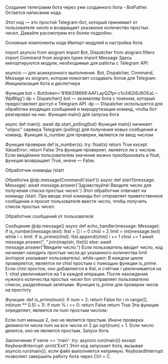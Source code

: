 Создание телеграмм бота через уже созданного бота - BotFather.
Остается написание кода.

Этот код — это простой Telegram-бот, который принимает от пользователя число и возвращает указанное количество простых чисел. Давайте рассмотрим его более подробно.

Основные компоненты кода
Импорт модулей и настройка бота


import asyncio
from aiogram import Bot, Dispatcher
from aiogram.filters import Command
from aiogram.types import Message
Здесь импортируются модули, необходимые для работы с Telegram API:

asyncio — для асинхронного выполнения.
Bot, Dispatcher, Command, Message из aiogram, которая помогает создавать ботов для Telegram.
Инициализация бота и диспетчера

Функция
bot = Bot(token='8166318669:AAFLayQZfpr-c1n34I2i6J6OEaL--WpBfqg')
dp = Dispatcher()
bot — экземпляр бота с токеном, который предоставляет доступ к Telegram API.
dp — Dispatcher используется для обработки входящих сообщений и маршрутизации команд, чтобы бот реагировал на них.
Функция main() для запуска бота


async def main():
    await dp.start_polling(bot)
Функция main() начинает "опрос" сервера Telegram (polling) для получения новых сообщений и команд.
Функция is_number для проверки, является ли ввод числом

Функция проверки
def is_number(s):
    try:
        float(s)
        return True
    except ValueError:
        return False
Эта функция проверяет, является ли s числом. Если введённое пользователем значение можно преобразовать в float, функция возвращает True, иначе — False.

Обработчик команды /start

Обработка
@dp.message(Command('start'))
async def start1(message: Message):
    await message.answer('Здравствуйте! Введите число для получения списка простых чисел:')
Этот обработчик отвечает на команду /start. При вводе этой команды бот отправляет приветственное сообщение и просит пользователя ввести число, чтобы получить список простых чисел.

Обработчик сообщений от пользователя

Сообщение
@dp.message()
async def echo_handler(message: Message):
    if is_number(message.text):
        llist = []
        i = 0
        chisl = 2
        limit = int(message.text)
        while i < limit:
            if is_prime(chisl):
                llist.append(chisl)
                i += 1
            chisl += 1
        await message.answer(", ".join(map(str, llist)))
    else:
        await message.answer("Введите число.")
Если пользователь вводит число, код начинает находить простые числа до указанного количества limit (которое указывает пользователь).
while-цикл:
В каждом цикле проверяется, является ли chisl простым с помощью функции is_prime.
Если chisl простое, оно добавляется в llist, и счётчик i увеличивается на 1.
chisl увеличивается на 1 в каждой итерации.
После нахождения нужного количества простых чисел бот отправляет пользователю список, разделённый запятыми.
Функция is_prime для проверки числа на простоту

Функция:
def is_prime(num):
    if num < 2:
        return False
    for i in range(2, int(num ** 0.5) + 1):
        if num % i == 0:
            return False
    return True
Эта функция определяет, является ли num простым числом:

Если num меньше 2, оно не является простым.
Иначе проверка делимости числа num на все числа от 2 до sqrt(num) + 1. Если число делится, оно не является простым.
Запуск бота

Заключение
if name == 'main':
    try:
        asyncio.run(main())
    except KeyboardInterrupt:
        print('Exit')
Этот код запускает бота, вызывая asyncio.run(main()), если файл выполняется напрямую. KeyboardInterrupt позволяет завершить работу бота через Ctrl + C.
